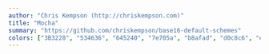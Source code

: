 ```yaml
---
author: "Chris Kempson (http://chriskempson.com)"
title: "Mocha"
summary: "https://github.com/chriskempson/base16-default-schemes"
colors: ["3B3228", "534636", "645240", "7e705a", "b8afad", "d0c8c6", "e9e1dd", "f5eeeb", "cb6077", "d28b71", "f4bc87", "beb55b", "7bbda4", "8ab3b5", "a89bb9", "bb9584"]
---
```

